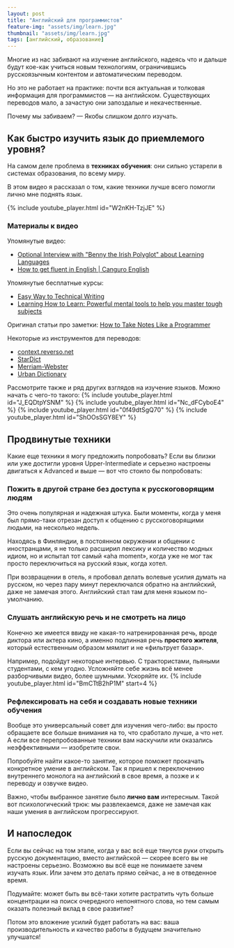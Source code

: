```yaml
---
layout: post
title: "Английский для программистов"
feature-img: "assets/img/learn.jpg"
thumbnail: "assets/img/learn.jpg"
tags: [английский, образование]
---
```


Многие из нас забивают на изучение английского,
надеясь что и дальше будут кое-как учиться новым технологиям,
ограничившись русскоязычным контентом и автоматическим переводом.

Но это не работает на практике: почти вся актуальная и толковая информация для программистов — на английском.
Существующих переводов мало, а зачастую они запоздалые и некачественные.

Почему мы забиваем? — Якобы слишком долго изучать.

## Как быстро изучить язык до приемлемого уровня?
На самом деле проблема в **техниках обучения**:
они сильно устарели в системах образования, по всему миру.

В этом видео я рассказал о том, какие техники лучше всего помогли лично мне поднять язык.
<!--more-->

{% include youtube_player.html id="W2nKH-TzjJE" %}

### Материалы к видео
Упомянутые видео:
- [Optional Interview with "Benny the Irish Polyglot" about Learning Languages](https://goo.gl/eFMhkR)
- [How to get fluent in English \| Canguro English](https://youtu.be/cxwRViDKwEg)

Упомянутые бесплатные курсы:
- [Easy Way to Technical Writing](https://stepik.org/course/684/syllabus)
- [Learning How to Learn: Powerful mental tools to help you master tough subjects](https://www.coursera.org/learn/learning-how-to-learn)

Оригинал статьи про заметки: [How to Take Notes Like a Programmer](https://bit.ly/2QFfqNj)

Некоторые из инструментов для переводов:
- [context.reverso.net](https://context.reverso.net)
- [StarDict](http://stardict-4.sourceforge.net)
- [Merriam-Webster](https://www.merriam-webster.com)
- [Urban Dictionary](https://www.urbandictionary.com)

Рассмотрите также и ряд других взглядов на изучение языков.
Можно начать с чего-то такого:
{% include youtube_player.html id="J_EQDtpYSNM" %}
{% include youtube_player.html id="Nc_dFCyboE4" %}
{% include youtube_player.html id="0f49dtSgQ70" %}
{% include youtube_player.html id="ShOOsSGY8EY" %}

## Продвинутые техники
Какие еще техники я могу предложить попробовать?
Если вы близки или уже достигли уровня Upper-Intermediate и
серьезно настроены двигаться к Advanced и выше — вот что стоило бы попробовать:

### Пожить в другой стране без доступа к русскоговорящим людям
Это очень популярная и надежная штука.
Были моменты, когда у меня был прямо-таки отрезан доступ к общению с русскоговорящими людьми, на несколько недель.

Находясь в Финляндии, в постоянном окружении и общении с иностранцами,
я не только расширил лексику и количество модных идиом,
но и испытал тот самый «aha moment»,
когда уже не мог так просто переключиться на русский язык, когда хотел.

При возвращении в отель, я пробовал делать волевые усилия думать на русском,
но через пару минут переключался обратно на английский, даже не замечая этого.
Английский стал там для меня языком по-умолчанию.

### Слушать английскую речь и не смотреть на лицо
Конечно же имеется ввиду не какая-то натренированная речь, вроде диктора или актера кино,
а именно подлинная речь **простого жителя**, который естественным образом мямлит и не «фильтрует базар».

Например, подойдут некоторые интервью.
С трактористами, пьяными студентами, с кем угодно.
Усложняйте себе жизнь всё менее разборчивыми видео, более шумными. Ускоряйте их.
{% include youtube_player.html id="BmCTtB2hP1M" start=4 %}

### Рефлексировать на себя и создавать новые техники обучения
Вообще это универсальный совет для изучения чего-либо:
вы просто обращаете все больше внимания на то, что сработало лучше, а что нет.
А если все перепробованные техники вам наскучили или оказались неэффективными
— изобретите свои.

Попробуйте найти какое-то занятие, которое поможет прокачать конкретное умение в английском.
Так я пришел к переключению внутреннего монолога на английский в свое время, а позже и к переводу и озвучке видео.

Важно, чтобы выбранное занятие было **лично вам** интересным.
Такой вот психологический трюк: мы развлекаемся, даже не замечая как наши умения в английском прогрессируют.

## И напоследок
Если вы сейчас на том этапе, когда у вас всё еще тянутся руки открыть русскую документацию, вместо английской
— скорее всего вы не настроены серьезно.
Возможно вы всё еще не понимаете зачем изучать язык.
Или зачем это делать прямо сейчас, а не в отведенное время.

Подумайте: может быть вы всё-таки хотите растратить чуть больше концентрации на поиск очередного непонятного слова,
но тем самым оказать полезный вклад в свое развитие?

Потом это вложение усилий будет работать на вас:
ваша производительность и качество работы в будущем значительно улучшатся!
